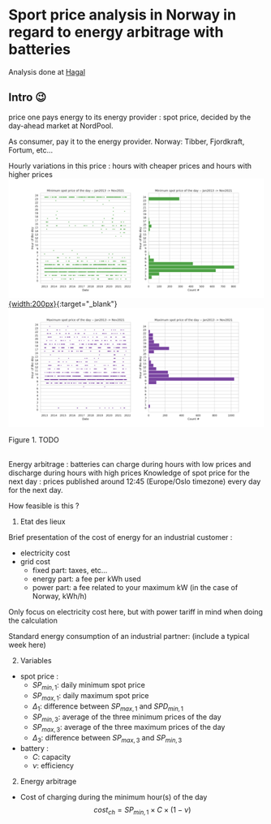 # Sport price analysis in Norway in regard to energy arbitrage with batteries

Analysis done at [Hagal](www.hagal.com)


## Intro :wink:

price one pays energy to its energy provider : spot price, decided by the day-ahead market at NordPool.  

As consumer, pay it to the energy provider. Norway: Tibber, Fjordkraft, Fortum, etc...  

Hourly variations in this price : hours with cheaper prices and hours with higher prices  
[![Minimum price per day](/images/2021-12-01-battery-spot-price/minimum_spot_price_day.png) {width:200px}](/images/2021-12-01-battery-spot-price/minimum_spot_price_day.png){:target="_blank"}
[![Maximum price per day](/images/2021-12-01-battery-spot-price/maximum_spot_price_day.png)](/images/2021-12-01-battery-spot-price/maximum_spot_price_day.png)
<figcaption>Figure 1. TODO</figcaption>
<br/>

Energy arbitrage : batteries can charge during hours with low prices and discharge during hours with high prices
Knowledge of spot price for the next day : prices published around 12:45 (Europe/Oslo timezone) every day for the next day. 

How feasible is this ?

1. Etat des lieux

Brief presentation of the cost of energy for an industrial customer : 
 - electricity cost
 - grid cost
    - fixed part: taxes, etc...
    - energy part: a fee per kWh used
    - power part: a fee related to your maximum kW (in the case of Norway, kWh/h)

Only focus on electricity cost here, but with power tariff in mind when doing the calculation

Standard energy consumption of an industrial partner: (include a typical week here)

2. Variables

 - spot price : 
    - $SP_{min,1}$: daily minimum spot price
    - $SP_{max,1}$: daily maximum spot price
    - $\Delta_1$: difference between $SP_{max,1}$ and $SPD_{min,1}$
    - $SP_{min,3}$: average of the three minimum prices of the day
    - $SP_{max,3}$: average of the three maximum prices of the day
    - $\Delta_3$: difference between $SP_{max,3}$ and $SP_{min,3}$
 - battery : 
    - $C$: capacity
    - $\nu$: efficiency

2. Energy arbitrage
 - Cost of charging during the minimum hour(s) of the day
$$
cost_{ch} = SP_{min,1} \times C \times (1-\nu)
$$